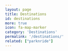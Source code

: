 ```yaml
---
layout: page
title: Destinations
id: destinations
more: true
icon: fa-map-marker
category: 'Destinations'
permalink: '/destinations/'
related: ["parknride"]
---
```

